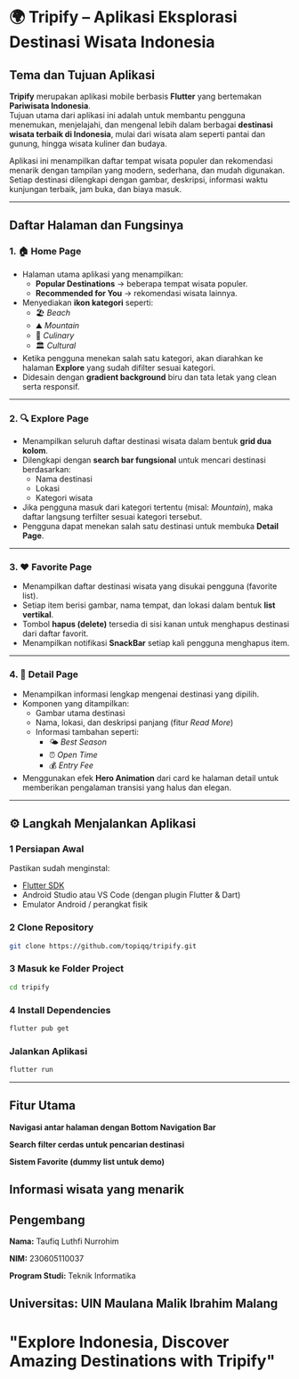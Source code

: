 # 🌍 Tripify – Aplikasi Eksplorasi Destinasi Wisata Indonesia

## Tema dan Tujuan Aplikasi
**Tripify** merupakan aplikasi mobile berbasis **Flutter** yang bertemakan **Pariwisata Indonesia**.  
Tujuan utama dari aplikasi ini adalah untuk membantu pengguna menemukan, menjelajahi, dan mengenal lebih dalam berbagai **destinasi wisata terbaik di Indonesia**, mulai dari wisata alam seperti pantai dan gunung, hingga wisata kuliner dan budaya.

Aplikasi ini menampilkan daftar tempat wisata populer dan rekomendasi menarik dengan tampilan yang modern, sederhana, dan mudah digunakan.  
Setiap destinasi dilengkapi dengan gambar, deskripsi, informasi waktu kunjungan terbaik, jam buka, dan biaya masuk.

---

## Daftar Halaman dan Fungsinya

### 1. 🏠 **Home Page**
- Halaman utama aplikasi yang menampilkan:
  - **Popular Destinations** → beberapa tempat wisata populer.
  - **Recommended for You** → rekomendasi wisata lainnya.
- Menyediakan **ikon kategori** seperti:
  - 🏖️ *Beach*  
  - ⛰️ *Mountain*  
  - 🍜 *Culinary*  
  - 🏛️ *Cultural*
- Ketika pengguna menekan salah satu kategori, akan diarahkan ke halaman **Explore** yang sudah difilter sesuai kategori.
- Didesain dengan **gradient background** biru dan tata letak yang clean serta responsif.

---

### 2. 🔍 **Explore Page**
- Menampilkan seluruh daftar destinasi wisata dalam bentuk **grid dua kolom**.
- Dilengkapi dengan **search bar fungsional** untuk mencari destinasi berdasarkan:
  - Nama destinasi  
  - Lokasi  
  - Kategori wisata
- Jika pengguna masuk dari kategori tertentu (misal: *Mountain*), maka daftar langsung terfilter sesuai kategori tersebut.
- Pengguna dapat menekan salah satu destinasi untuk membuka **Detail Page**.

---

### 3. ❤️ **Favorite Page**
- Menampilkan daftar destinasi wisata yang disukai pengguna (favorite list).
- Setiap item berisi gambar, nama tempat, dan lokasi dalam bentuk **list vertikal**.
- Tombol **hapus (delete)** tersedia di sisi kanan untuk menghapus destinasi dari daftar favorit.
- Menampilkan notifikasi **SnackBar** setiap kali pengguna menghapus item.

---

### 4. 📍 **Detail Page**
- Menampilkan informasi lengkap mengenai destinasi yang dipilih.
- Komponen yang ditampilkan:
  - Gambar utama destinasi
  - Nama, lokasi, dan deskripsi panjang (fitur *Read More*)
  - Informasi tambahan seperti:
    - 🌤️ *Best Season*
    - ⏰ *Open Time*
    - 💰 *Entry Fee*
- Menggunakan efek **Hero Animation** dari card ke halaman detail untuk memberikan pengalaman transisi yang halus dan elegan.

---

## ⚙️ Langkah Menjalankan Aplikasi

### 1 **Persiapan Awal**
Pastikan sudah menginstal:
- [Flutter SDK](https://flutter.dev/docs/get-started/install)
- Android Studio atau VS Code (dengan plugin Flutter & Dart)
- Emulator Android / perangkat fisik

### 2 **Clone Repository**
```bash
git clone https://github.com/topiqq/tripify.git
```

### 3 **Masuk ke Folder Project**
```bash
cd tripify
```

### 4 **Install Dependencies**
```bash
flutter pub get
```

### **Jalankan Aplikasi**
```bash
flutter run
```

---

## Fitur Utama
**Navigasi antar halaman dengan Bottom Navigation Bar**

**Search filter cerdas untuk pencarian destinasi**

**Sistem Favorite (dummy list untuk demo)**

**Informasi wisata yang menarik**
---
## Pengembang
**Nama:** Taufiq Luthfi Nurrohim

**NIM:** 230605110037

**Program Studi:** Teknik Informatika

**Universitas:** UIN Maulana Malik Ibrahim Malang
---
# "Explore Indonesia, Discover Amazing Destinations with Tripify"
